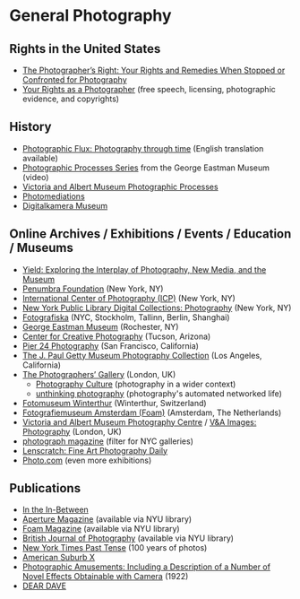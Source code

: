 # General Photography

## Rights in the United States

- [The Photographer’s Right: Your Rights and Remedies When Stopped or Confronted
for Photography](http://www.krages.com/ThePhotographersRight.pdf)
- [Your Rights as a
  Photographer](https://petapixel.com/2021/07/08/your-rights-as-a-photographer-in-the-united-states/)
  (free speech, licensing, photographic evidence, and copyrights)

## History

- [Photographic Flux: Photography through
  time](https://www.photographic-flux.ch/) (English translation available)
- [Photographic Processes
  Series](https://www.youtube.com/c/GeorgeEastmanMuseum/search?query=Photographic%20Processes)
  from the George Eastman Museum (video)
- [Victoria and Albert Museum Photographic
  Processes](https://www.vam.ac.uk/articles/photographic-processes)
- [Photomediations](https://photomediationsopenbook.net/)
- [Digitalkamera Museum](https://www.digitalkameramuseum.de/en/)

## Online Archives / Exhibitions / Events / Education / Museums

- [Yield: Exploring the Interplay of Photography, New Media, and the
  Museum](https://yieldmagazine.substack.com/)
- [Penumbra Foundation](https://www.penumbrafoundation.org) (New York, NY)
- [International Center of Photography (ICP)](https://www.icp.org/) (New York,
  NY)
- [New York Public Library Digital Collections:
  Photography](https://digitalcollections.nypl.org/collections/lane/photography-collections)
  (New York, NY)
- [Fotografiska](https://www.fotografiska.com/) (NYC, Stockholm, Tallinn,
  Berlin, Shanghai)
- [George Eastman Museum](https://www.eastman.org/) (Rochester, NY)
- [Center for Creative Photography](https://ccp.arizona.edu/) (Tucson, Arizona)
- [Pier 24 Photography](https://pier24.org/) (San Francisco, California)
- [The J. Paul Getty Museum Photography
  Collection](http://www.getty.edu/art/photographs/) (Los Angeles, California)
- [The Photographers’ Gallery](https://thephotographersgallery.org.uk/) (London,
  UK)
  - [Photography
    Culture](https://thephotographersgallery.org.uk/photography-culture)
    (photography in a wider context)
  - [unthinking photography](https://unthinking.photography/) (photography's
    automated networked life)
- [Fotomuseum Winterthur](https://www.fotomuseum.ch/en/) (Winterthur,
  Switzerland)
- [Fotografiemuseum Amsterdam (Foam)](https://www.foam.org/) (Amsterdam, The
  Netherlands)
- [Victoria and Albert Museum Photography
  Centre](https://www.vam.ac.uk/collections/photographs) / [V&A Images:
  Photography](https://www.vandaimages.com/collections.asp?cat1=Photography&cat2=Photography)
  (London, UK)
- [photograph magazine](https://photographmag.com/exhibitions/) (filter for NYC
  galleries)
- [Lenscratch: Fine Art Photography Daily](https://lenscratch.com/)
- [Photo.com](https://www.all-about-photo.com/photo-events/photo-exhibitions.php) (even more exhibitions)

## Publications

- [In the In-Between](https://www.inthein-between.com/)
- [Aperture Magazine](https://aperture.org/magazine/) (available via NYU
  library)
- [Foam Magazine](https://www.foam.org/magazine) (available via NYU library)
- [British Journal of Photography](https://www.1854.photography/journal/)
  (available via NYU library)
- [New York Times Past Tense](https://www.nytimes.com/spotlight/past-tense) (100
  years of photos)
- [American Suburb X](https://americansuburbx.com/)
- [Photographic Amusements: Including a Description of a Number of Novel Effects
  Obtainable with
  Camera](https://www.gutenberg.org/files/39691/39691-h/39691-h.htm) (1922)
- [DEAR DAVE](https://deardavemagazine.com/)
